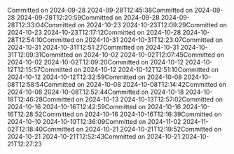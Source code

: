 Committed on 2024-09-28 2024-09-28T12:45:38Committed on 2024-09-28 2024-09-28T12:20:59Committed on 2024-09-28 2024-09-28T12:33:04Committed on 2024-10-23 2024-10-23T12:09:29Committed on 2024-10-23 2024-10-23T12:17:12Committed on 2024-10-28 2024-10-28T12:54:10Committed on 2024-10-31 2024-10-31T12:23:07Committed on 2024-10-31 2024-10-31T12:51:27Committed on 2024-10-31 2024-10-31T12:09:31Committed on 2024-10-02 2024-10-02T12:07:45Committed on 2024-10-02 2024-10-02T12:09:20Committed on 2024-10-12 2024-10-12T12:15:57Committed on 2024-10-12 2024-10-12T12:51:10Committed on 2024-10-12 2024-10-12T12:32:59Committed on 2024-10-08 2024-10-08T12:58:54Committed on 2024-10-08 2024-10-08T12:14:42Committed on 2024-10-08 2024-10-08T12:52:44Committed on 2024-10-18 2024-10-18T12:46:28Committed on 2024-10-13 2024-10-13T12:57:02Committed on 2024-10-16 2024-10-16T12:42:59Committed on 2024-10-16 2024-10-16T12:28:52Committed on 2024-10-16 2024-10-16T12:16:39Committed on 2024-10-10 2024-10-10T12:36:09Committed on 2024-11-02 2024-11-02T12:18:40Committed on 2024-10-21 2024-10-21T12:19:52Committed on 2024-10-21 2024-10-21T12:52:43Committed on 2024-10-21 2024-10-21T12:27:23